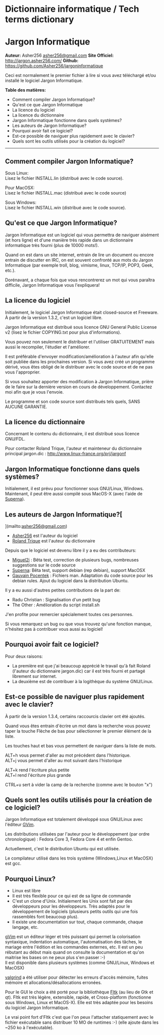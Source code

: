 # Dictionnaire informatique / Tech terms dictionary
# Jargon Informatique  

**Auteur:** Asher256  <asher256@gmail.com>
**Site Officiel:** http://jargon.asher256.com/
**Github:** https://github.com/Asher256/jargoninformatique
  
Ceci est normalement le premier fichier à lire si vous avez téléchargé et/ou
installé le logiciel Jargon Informatique.

**Table des matières:**
  * Comment compiler Jargon Informatique?  
  * Qu'est ce que Jargon Informatique
  * La licence du logiciel
  * La licence du dictionnaire
  * Jargon Informatique fonctionne dans quels systèmes?
  * Les auteurs de Jargon Informatique?
  * Pourquoi avoir fait ce logiciel?
  * Est-ce possible de naviguer plus rapidement avec le clavier?
  * Quels sont les outils utilisés pour la création du logiciel?
---  

## Comment compiler Jargon Informatique?  
Sous Linux:  
Lisez le fichier INSTALL.lin (distribué avec le code source).  
  
Pour MacOSX:  
Lisez le fichier INSTALL.mac (distribué avec le code source)  
  
Sous Windows:  
Lisez le fichier INSTALL.win (distribué avec le code source).  
  
## Qu'est ce que Jargon Informatique?  
Jargon Informatique est un logiciel qui vous permettra de naviguer aisément
(et hors ligne) et d'une manière très rapide dans un dictionnaire informatique
très fourni (plus de 10000 mots!).  
  
Quand on est dans un site internet, entrain de lire un document ou encore
entrain de discutter en IRC, on est souvent confronté aux mots du Jargon
Informatique (par exemple troll, blog, vimisme, linux, TCP/IP, POP3, Geek,
etc.).  
  
Dorénavant, a chaque fois que vous rencontrerez un mot qui vous paraîtra
difficile, Jargon Informatique vous l'expliquera!  

## La licence du logiciel  
Initialement, le logiciel Jargon Informatique était closed-source et Freeware.
À partir de la version 1.3.2, c'est un logiciel libre.

Jargon Informatique est distribué sous licence GNU General Public License v2
(lisez le fichier COPYING.txt pour plus d'informations).

Vous pouvez non seulement le distribuer et l'utiliser GRATUITEMENT mais aussi
le recompiler, l'étudier et l'améliorer.

Il est préférable d'envoyer modification/amélioration à l'auteur afin qu'elle
soit publiée dans les prochaines version. Si vous avez créé un programme
dérivé, vous êtes obligé de le distribuer avec le code source et de ne pas
vous l'approprier.

Si vous souhaitez apporter des modification à Jargon Informatique, prière de
le faire sur la dernière version en cours de développement. Contactez moi afin
que je vous l'envoie.

Le programme et son code source sont distribués tels quels, SANS AUCUNE
GARANTIE.

## La licence du dictionnaire  
Concernant le contenu du dictionnaire, il est distribué sous licence GNU/FDL.  

Pour contacter Roland Trique, l'auteur et mainteneur du dictionnaire principal
jargon.dic : <http://www.linux-france.org/prj/jargonf>

[](http://www.linux-france.org/prj/jargonf)

## Jargon Informatique fonctionne dans quels systèmes?  
Initialement, il est prévu pour fonctionner sous GNU/Linux, Windows.
Maintenant, il peut être aussi compilé sous MacOS-X (avec l'aide de
[Superna](mailto:superna@na-prod.com)).

## Les auteurs de Jargon Informatique?[  
](mailto:asher256@gmail.com)

  * [ Asher256](mailto:asher256@gmail.com) est l'auteur du logiciel
  * [Roland Trique](http://www.linux-france.org/prj/jargonf/general/formmail.php?dest1=rtrique&dest2=linux-france.org&url=index) est l'auteur du dictionnaire  

Depuis que le logiciel est devenu libre il y a eu des contributeurs:

  * [Miguel2i](mailto:miguel2i@free.fr) : Bêta test, correction de plusieurs bugs, nombreuses suggestions sur le code source
  * [Superna](mailto:superna@na-prod.com): Bêta test, support debian (rep debian), support MacOSX
  * [Gauvain Pocentek](mailto:gauvainpocentek@yahoo.fr) : Fichiers man. Adaptation du code source pour les debian rules. Ajout du logiciel dans la distribution Ubuntu.  

Il y a eu aussi d'autres petites contributions de la part de:

  * Radu Christian : Signalisation d'un petit bug
  * The Other : Amélioration du script install.sh

J'en profite pour remercier spécialement toutes ces personnes.

Si vous remarquez un bug ou que vous trouvez qu'une fonction manque, n'hésitez
pas à contribuer vous aussi au logiciel!

[](http://www.linux-france.org/prj/jargonf)

## Pourquoi avoir fait ce logiciel?

Pour deux raisons:  

  * La première est que j'ai beaucoup apprécié le travail qu'à fait Roland (l'auteur du dictionnaire jargon.dic) car il est très fourni et partagé librement sur internet.
  * La deuxième est de contribuer à la logithèque du système GNU/Linux.

## Est-ce possible de naviguer plus rapidement avec le clavier?

À partir de la version 1.3.4, certains raccourcis clavier ont été ajoutés.  
  
Quand vous êtes entrain d'écrire un mot dans la recherche vous pouvez taper la
touche Flèche de bas pour sélectionner le premier élément de la liste.  
  
Les touches haut et bas vous permettent de naviguer dans la liste de mots.  
  
ALT+h vous permet d'aller au mot précédent dans l'historique.  
ALT+j vous permet d'aller au mot suivant dans l'historique  
  
ALT+k rend l'écriture plus petite  
ALT+l rend l'écriture plus grande  
  
CTRL+u sert à vider la camp de la recherche (comme avec le bouton "x")

## Quels sont les outils utilisés pour la création de ce logiciel?

Jargon Informatique est totalement développé sous GNU/Linux avec l'éditeur
[GVim](http://www.vim.org/).  
  
Les distributions utilisées par l'auteur pour le développement (par ordre
chronologique) : Fedora Core 3, Fedora Core 4 et enfin Gentoo.  
  
Actuellement, c'est le distribution Ubuntu qui est utilisée.  
  
Le compilateur utilisé dans les trois système (Windows,Linux et MacOSX) est
gcc.  
  
## Pourquoi Linux?  

  * Linux est libre
  * Il est très flexible pour ce qui est de sa ligne de commande
  * C'est un clone d'Unix. Initialement les Unix sont fait par des développeurs pour les développeurs. Très adaptés pour le développement de logiciels (plusieurs petits outils qui une fois rassemblés font beaucoup plus). 
  * Il existe une documentation sur tout, chaque commande, chaque langage, etc. 

[gVim](http://www.vim.org/) est un éditeur léger et très puissant qui permet
la colorisation syntaxique, indentation automatique, l'automatisation des
tâches, le mariage entre l'édition et les commandes externes, etc. Il est un
peu rébutant au début mais quand on consulte la documentation et qu'on
maitrise les bases on ne peux plus s'en passer :-)  
Il est disponible dans plusieurs systèmes (comme GNU/Linux, Windows et MacOSX)

[valgrind](http://valgrind.kde.org/) a été utiliser pour détecter les erreurs
d'accès mémoire, fuites mémoire et allocations/désallocations erronées.

Pour le GUI le choix a été porté pour la bibliothèque
[Fltk](http://www.fltk.org/) (au lieu de Gtk et qt). Fltk est très légère,
extensible, rapide, et Cross-platform (fonctionne sous Windows, Linux et
MacOS-X). Elle est très adaptée pour les besoins du logiciel Jargon
Informatique.

Le vrai point fort d'Fltk c'est que l'on peux l'attacher statiquement avec le
fichier exécutable sans distribuer 10 MO de runtimes :-) (elle ajoute dans les
~250 ko à l'exécutable).
